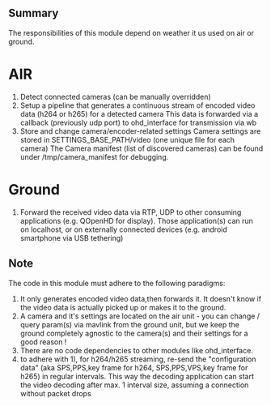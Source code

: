 ## Summary

The responsibilities of this module depend on weather it us used on air or ground.
# AIR
1) Detect connected cameras (can be manually overridden)
2) Setup a pipeline that generates a continuous stream of encoded video data (h264 or h265) for a detected camera
   This data is forwarded via a callback (previously udp port) to ohd_interface for transmission via wb
3) Store and change camera/encoder-related settings
   Camera settings are stored in SETTINGS_BASE_PATH/video (one unique file for each camera)
   The Camera manifest (list of discovered cameras) can be found under /tmp/camera_manifest for debugging.

# Ground
1) Forward the received video data via RTP, UDP to other consuming applications 
   (e.g. QOpenHD for display). Those application(s) can run on localhost, or on externally connected devices
   (e.g. android smartphone via USB tethering)

## Note 
The code in this module must adhere to the following paradigms:
1) It only generates encoded video data,then forwards it. It doesn't know if the video data is actually picked up or makes it to the
   ground.
2) A camera and it's settings are located on the air unit - you can change / query param(s) via mavlink from the ground unit, but we keep the ground
   completely agnostic to the camera(s) and their settings for a good reason !
3) There are no code dependencies to other modules like ohd_interface.
4) to adhere with 1), for h264/h265 streaming, re-send the "configuration data" (aka SPS,PPS,key frame for h264, SPS,PPS,VPS,key frame for h265)
in regular intervals. This way the decoding application can start the video decoding after max. 1 interval size, assuming a connection
without packet drops